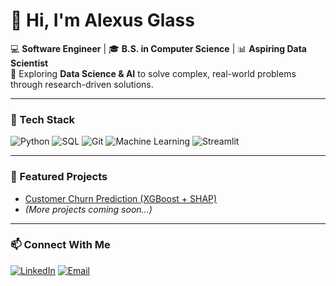 # 👋 Hi, I'm Alexus Glass

💻 **Software Engineer** | 🎓 **B.S. in Computer Science** | 📊 **Aspiring Data Scientist**  
📍 Exploring **Data Science & AI** to solve complex, real-world problems through research-driven solutions.

---

### 🔧 Tech Stack
![Python](https://img.shields.io/badge/-Python-3776AB?style=flat&logo=python&logoColor=white)
![SQL](https://img.shields.io/badge/-SQL-4479A1?style=flat&logo=MySQL&logoColor=white)
![Git](https://img.shields.io/badge/-Git-F05032?style=flat&logo=git&logoColor=white)
![Machine Learning](https://img.shields.io/badge/-Machine%20Learning-102230?style=flat&logo=scikitlearn&logoColor=orange)
![Streamlit](https://img.shields.io/badge/-Streamlit-FF4B4B?style=flat&logo=streamlit&logoColor=white)

---

### 🚀 Featured Projects
- [Customer Churn Prediction (XGBoost + SHAP)](https://github.com/YOUR-USERNAME/customer-churn-prediction)
- *(More projects coming soon...)*

---

### 📫 Connect With Me
[![LinkedIn](https://img.shields.io/badge/-LinkedIn-0077B5?style=flat&logo=linkedin&logoColor=white)](https://www.linkedin.com/in/YOUR-LINK)
[![Email](https://img.shields.io/badge/-Email-D14836?style=flat&logo=gmail&logoColor=white)](mailto:YOUR-EMAIL)
